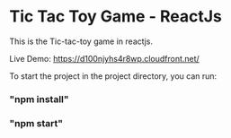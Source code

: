 # Tic Tac Toy Game - ReactJs

This is the Tic-tac-toy game in reactjs.

Live Demo: https://d100njyhs4r8wp.cloudfront.net/


To start the project in the project directory, you can run:

### "npm install"

### "npm start"


